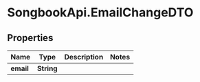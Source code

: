 # SongbookApi.EmailChangeDTO

## Properties
Name | Type | Description | Notes
------------ | ------------- | ------------- | -------------
**email** | **String** |  | 


